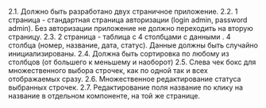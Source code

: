 2.1. Должно быть разработано двух страничное приложение.
2.2. 1 страница - стандартная страница авторизации (login admin, password admin). Без авторизации приложение не должно переходить на вторую страницу.
2.3. 2 страница - таблица с 4 столбцами с данными . 4 столбца (номер, название, дата, статус). Данные должны быть случайно инициализированы. 
2.4. Должна быть сортировка по любому из столбцов (от большего к меньшему и наоборот)
2.5. Слева чек бокс для множественного выбора строчек, как по одной так и всех отображаемых сразу.
2.6. Множественное редактирование статуса выбранных строчек.
2.7. Редактирование поля название по клику на название в отдельном компоненте, на той же странице.
